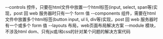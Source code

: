 --controls  		控件，只要在html文件中放置一个html标签(input, select, span等)实现，post 回 web 服务器时只有一个 form 值
--components  		组件，需要在html文件中放置多个html标签(button input, ul li, div等)实现，post 回 web 服务器时有一个或多个 form 值
--layouts  			布局，web页面布局解决方案
--module  			模块，不涉及html dom、只有js或/和css的针对某个问题的解决方案代码
